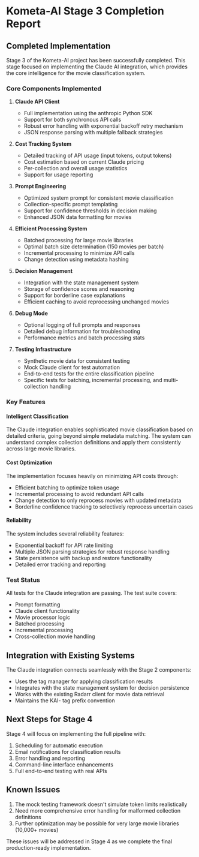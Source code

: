 # Kometa-AI Stage 3 Completion Report

## Completed Implementation

Stage 3 of the Kometa-AI project has been successfully completed. This stage focused on implementing the Claude AI integration, which provides the core intelligence for the movie classification system.

### Core Components Implemented

1. **Claude API Client**
   - Full implementation using the anthropic Python SDK
   - Support for both synchronous API calls
   - Robust error handling with exponential backoff retry mechanism
   - JSON response parsing with multiple fallback strategies

2. **Cost Tracking System**
   - Detailed tracking of API usage (input tokens, output tokens)
   - Cost estimation based on current Claude pricing
   - Per-collection and overall usage statistics
   - Support for usage reporting

3. **Prompt Engineering**
   - Optimized system prompt for consistent movie classification
   - Collection-specific prompt templating
   - Support for confidence thresholds in decision making
   - Enhanced JSON data formatting for movies

4. **Efficient Processing System**
   - Batched processing for large movie libraries
   - Optimal batch size determination (150 movies per batch)
   - Incremental processing to minimize API calls
   - Change detection using metadata hashing

5. **Decision Management**
   - Integration with the state management system
   - Storage of confidence scores and reasoning
   - Support for borderline case explanations
   - Efficient caching to avoid reprocessing unchanged movies

6. **Debug Mode**
   - Optional logging of full prompts and responses
   - Detailed debug information for troubleshooting
   - Performance metrics and batch processing stats

7. **Testing Infrastructure**
   - Synthetic movie data for consistent testing
   - Mock Claude client for test automation
   - End-to-end tests for the entire classification pipeline
   - Specific tests for batching, incremental processing, and multi-collection handling

### Key Features

#### Intelligent Classification

The Claude integration enables sophisticated movie classification based on detailed criteria, going beyond simple metadata matching. The system can understand complex collection definitions and apply them consistently across large movie libraries.

#### Cost Optimization

The implementation focuses heavily on minimizing API costs through:
- Efficient batching to optimize token usage
- Incremental processing to avoid redundant API calls
- Change detection to only reprocess movies with updated metadata
- Borderline confidence tracking to selectively reprocess uncertain cases

#### Reliability

The system includes several reliability features:
- Exponential backoff for API rate limiting
- Multiple JSON parsing strategies for robust response handling
- State persistence with backup and restore functionality
- Detailed error tracking and reporting

### Test Status

All tests for the Claude integration are passing. The test suite covers:
- Prompt formatting
- Claude client functionality
- Movie processor logic
- Batched processing
- Incremental processing
- Cross-collection movie handling

## Integration with Existing Systems

The Claude integration connects seamlessly with the Stage 2 components:
- Uses the tag manager for applying classification results
- Integrates with the state management system for decision persistence
- Works with the existing Radarr client for movie data retrieval
- Maintains the KAI- tag prefix convention

## Next Steps for Stage 4

Stage 4 will focus on implementing the full pipeline with:

1. Scheduling for automatic execution
2. Email notifications for classification results
3. Error handling and reporting
4. Command-line interface enhancements
5. Full end-to-end testing with real APIs

## Known Issues

1. The mock testing framework doesn't simulate token limits realistically
2. Need more comprehensive error handling for malformed collection definitions
3. Further optimization may be possible for very large movie libraries (10,000+ movies)

These issues will be addressed in Stage 4 as we complete the final production-ready implementation.